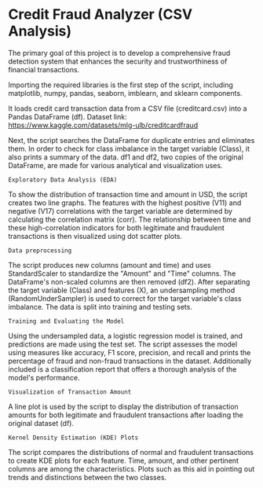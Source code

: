 # Credit Fraud Analyzer (CSV Analysis)
The primary goal of this project is to develop a comprehensive fraud detection system that enhances the security and trustworthiness of financial transactions.

Importing the required libraries is the first step of the script, including matplotlib, numpy, pandas, seaborn, imblearn, and sklearn components. 

It loads credit card transaction data from a CSV file (creditcard.csv) into a Pandas DataFrame (df). 
Dataset link: https://www.kaggle.com/datasets/mlg-ulb/creditcardfraud

Next, the script searches the DataFrame for duplicate entries and eliminates them. In order to check for class imbalance in the target variable (Class), it also prints a summary of the data. df1 and df2, two copies of the original DataFrame, are made for various analytical and visualization uses.

    Exploratory Data Analysis (EDA)
To show the distribution of transaction time and amount in USD, the script creates two line graphs. The features with the highest positive (V11) and negative (V17) correlations with the target variable are determined by calculating the correlation matrix (corr). The relationship between time and these high-correlation indicators for both legitimate and fraudulent transactions is then visualized using dot scatter plots.

    Data preprocessing
The script produces new columns (amount and time) and uses StandardScaler to standardize the "Amount" and "Time" columns. The DataFrame's non-scaled columns are then removed (df2). After separating the target variable (Class) and features (X), an undersampling method (RandomUnderSampler) is used to correct for the target variable's class imbalance. The data is split into training and testing sets.

    Training and Evaluating the Model
Using the undersampled data, a logistic regression model is trained, and predictions are made using the test set. The script assesses the model using measures like accuracy, F1 score, precision, and recall and prints the percentage of fraud and non-fraud transactions in the dataset. Additionally included is a classification report that offers a thorough analysis of the model's performance.

    Visualization of Transaction Amount
A line plot is used by the script to display the distribution of transaction amounts for both legitimate and fraudulent transactions after loading the original dataset (df).

    Kernel Density Estimation (KDE) Plots
The script compares the distributions of normal and fraudulent transactions to create KDE plots for each feature. Time, amount, and other pertinent columns are among the characteristics. Plots such as this aid in pointing out trends and distinctions between the two classes.
